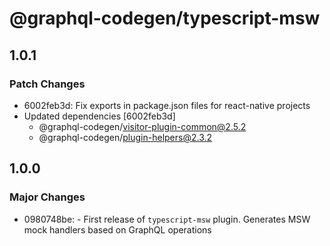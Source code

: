 # @graphql-codegen/typescript-msw

## 1.0.1

### Patch Changes

- 6002feb3d: Fix exports in package.json files for react-native projects
- Updated dependencies [6002feb3d]
  - @graphql-codegen/visitor-plugin-common@2.5.2
  - @graphql-codegen/plugin-helpers@2.3.2

## 1.0.0

### Major Changes

- 0980748be: - First release of `typescript-msw` plugin.
  Generates MSW mock handlers based on GraphQL operations
